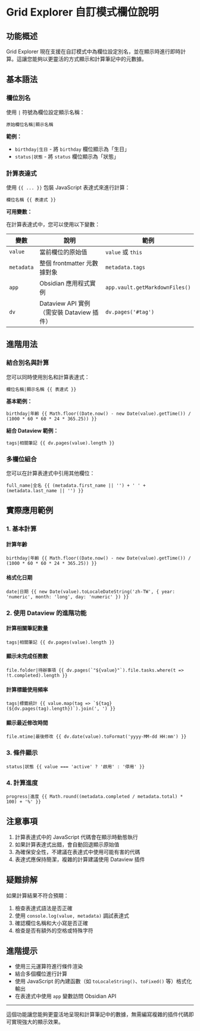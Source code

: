 # Grid Explorer 自訂模式欄位說明

## 功能概述

Grid Explorer 現在支援在自訂模式中為欄位設定別名，並在顯示時進行即時計算。這讓您能夠以更靈活的方式顯示和計算筆記中的元數據。

## 基本語法

### 欄位別名

使用 `|` 符號為欄位設定顯示名稱：

```
原始欄位名稱|顯示名稱
```

**範例：**
- `birthday|生日` - 將 `birthday` 欄位顯示為「生日」
- `status|狀態` - 將 `status` 欄位顯示為「狀態」

### 計算表達式

使用 `{{ ... }}` 包裝 JavaScript 表達式來進行計算：

```
欄位名稱 {{ 表達式 }}
```

**可用變數：**

在計算表達式中，您可以使用以下變數：

| 變數 | 說明 | 範例 |
|------|------|------|
| `value` | 當前欄位的原始值 | `value` 或 `this` |
| `metadata` | 整個 frontmatter 元數據對象 | `metadata.tags` |
| `app` | Obsidian 應用程式實例 | `app.vault.getMarkdownFiles()` |
| `dv` | Dataview API 實例（需安裝 Dataview 插件） | `dv.pages('#tag')` |

## 進階用法

### 結合別名與計算

您可以同時使用別名和計算表達式：

```
欄位名稱|顯示名稱 {{ 表達式 }}
```

**基本範例：**
```
birthday|年齡 {{ Math.floor((Date.now() - new Date(value).getTime()) / (1000 * 60 * 60 * 24 * 365.25)) }}
```

**結合 Dataview 範例：**
```
tags|相關筆記 {{ dv.pages(value).length }}
```

### 多欄位組合

您可以在計算表達式中引用其他欄位：

```
full_name|全名 {{ (metadata.first_name || '') + ' ' + (metadata.last_name || '') }}
```

## 實際應用範例

### 1. 基本計算

#### 計算年齡
```
birthday|年齡 {{ Math.floor((Date.now() - new Date(value).getTime()) / (1000 * 60 * 60 * 24 * 365.25)) }}
```

#### 格式化日期
```
date|日期 {{ new Date(value).toLocaleDateString('zh-TW', { year: 'numeric', month: 'long', day: 'numeric' }) }}
```

### 2. 使用 Dataview 的進階功能

#### 計算相關筆記數量
```
tags|相關筆記 {{ dv.pages(value).length }}
```

#### 顯示未完成任務數
```
file.folder|待辦事項 {{ dv.pages(`"${value}"`).file.tasks.where(t => !t.completed).length }}
```

#### 計算標籤使用頻率
```
tags|標籤統計 {{ value.map(tag => `${tag}(${dv.pages(tag).length})`).join(', ') }}
```

#### 顯示最近修改時間
```
file.mtime|最後修改 {{ dv.date(value).toFormat('yyyy-MM-dd HH:mm') }}
```

### 3. 條件顯示

```
status|狀態 {{ value === 'active' ? '啟用' : '停用' }}
```

### 4. 計算進度

```
progress|進度 {{ Math.round((metadata.completed / metadata.total) * 100) + '%' }}
```

## 注意事項

1. 計算表達式中的 JavaScript 代碼會在顯示時動態執行
2. 如果計算表達式出錯，會自動回退顯示原始值
3. 為確保安全性，不建議在表達式中使用可能有害的代碼
4. 表達式應保持簡潔，複雜的計算建議使用 Dataview 插件

## 疑難排解

如果計算結果不符合預期：

1. 檢查表達式語法是否正確
2. 使用 `console.log(value, metadata)` 調試表達式
3. 確認欄位名稱和大小寫是否正確
4. 檢查是否有額外的空格或特殊字符

## 進階提示

- 使用三元運算符進行條件渲染
- 結合多個欄位進行計算
- 使用 JavaScript 的內建函數（如 `toLocaleString()`、`toFixed()` 等）格式化輸出
- 在表達式中使用 `app` 變數訪問 Obsidian API
---

這個功能讓您能夠更靈活地呈現和計算筆記中的數據，無需編寫複雜的插件代碼即可實現強大的顯示效果。
